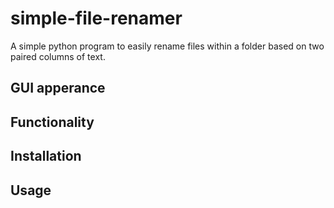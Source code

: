 # simple-file-renamer
A simple python program to easily rename files within a folder based on two paired columns of text.

## GUI apperance

## Functionality

## Installation

## Usage
